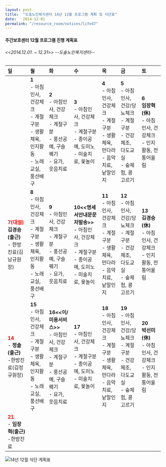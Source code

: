```yaml
---
layout: post
title:  "도솔노인복지센터 14년 12월 프로그램 계획 및 식단표"
date:   2014-12-01
permalink: "/resource_room/notices/life47"
---
```


#### **주간보호센터 12월 프로그램 진행 계획표** 

###### *<<2014.12.01. ~ 12.31>> --도솔노인복지센터--*

|일|월|화|수|목|금|토|
|:-|:-|:-|:-|:-|:-|:-|
| |**1**<br> - 아침인사, 건강체크 <br>- 계절구분 <br>- 생활체육, 인지활동 <br>- 노래교실, 풍선배구 | **2** <br> - 아침인사, 건강체크 <br>- 계절구분 <br>- 풍선공예, 구슬꿰기 <br>- 요가, 웃음치료| **3** <br> - 아침인사, 건강체크 <br>- 계절구분 <br> - 종이공예, 도미노 <br>- 미술치료, 윷놀이 | **4** <br> - 아침인사, 건강체크 <br>- 계절구분 <br> - 생활체육, 만다라 <br>- 음악치료, 낱말인지 | **5** <br> - 아침인사, 건강/당뇨체크 <br>- 계절구분 <br> - 건강체조, 다도교실 <br>- 숲체험, 콩고르기 | **6** <br> **임장혁(休)**<br> - 아침인사, 건강체크 <br>- 인지활동, 전통어울림 |
|**<span style="color:red;">7(대설)</span>** <br>**김경승(출근)**<br> - 한방진료(김남규원장) | **8** <br> - 아침인사, 건강체크 <br>- 계절구분 <br>- 생활체육, 인지활동 <br>- 노래교실, 풍선배구 | **9** <br>- 아침인사, 건강체크 <br>- 계절구분 <br> - 풍선공예, 구슬꿰기 <br>- 요가, 웃음치료| **10<<명세서안내문문자발송>>** <br> - 아침인사, 건강체크 <br>- 계절구분 <br> - 종이공예, 도미노 <br>- 미술치료, 윷놀이 | **11** <br> - 아침인사, 건강체크 <br>- 계절구분 <br> - 생활체육, 만다라 <br>- 음악치료, 낱말인지 | **12** <br> - 아침인사, 건강/당뇨체크 <br>- 계절구분 <br> - 건강체조, 다도교실 <br>- 숲체험, 콩고르기 | **13** <br> **김경승(休)**<br> - 아침인사, 건강체크 <br>- 인지활동, 전통어울림 |
|**<span style="color:red;">14</span>** <br> - **정솔(출근)** <br>-한방진료(김정규원장) | **15** <br> - 아침인사, 건강체크 <br>- 계절구분 <br>- 생활체육, 인지활동 <br>- 노래교실, 풍선배구 | **16<<이/미용서비스>>** <br>- 아침인사, 건강체크 <br>- 계절구분 <br> - 풍선공예, 구슬꿰기 <br>- 요가, 웃음치료| **17** <br> - 아침인사, 건강체크 <br>- 계절구분 <br> - 종이공예, 도미노 <br>- 미술치료, 윷놀이 | **18** <br> - 아침인사, 건강체크 <br>- 계절구분 <br> - 생활체육, 만다라 <br>- 음악치료, 낱말인지 | **19** <br> - 아침인사, 건강/당뇨체크 <br>- 계절구분 <br> - 건강체조, 다도교실 <br>- 숲체험, 콩고르기 | **20** <br> **박선미(休)** <br>- 아침인사, 건강체크 <br>- 인지활동, 전통어울림 |
|**<span style="color:red;">21</span>** <br> - **임장혁(출근)** <br>-한방진료 | | | | | | |


![14년 12월 식단 계획표]({{site.url}}/resource_room/notices/files/1412.png)
